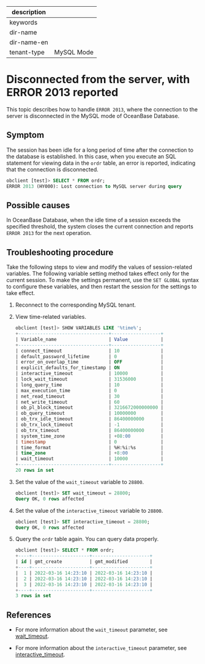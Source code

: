 |description||
|---|---|
|keywords||
|dir-name||
|dir-name-en||
|tenant-type|MySQL Mode|

# Disconnected from the server, with ERROR 2013 reported

This topic describes how to handle `ERROR 2013`, where the connection to the server is disconnected in the MySQL mode of OceanBase Database.

## Symptom

The session has been idle for a long period of time after the connection to the database is established. In this case, when you execute an SQL statement for viewing data in the `ordr` table, an error is reported, indicating that the connection is disconnected.

```sql
obclient [test]> SELECT * FROM ordr;
ERROR 2013 (HY000): Lost connection to MySQL server during query
```

## Possible causes

In OceanBase Database, when the idle time of a session exceeds the specified threshold, the system closes the current connection and reports `ERROR 2013` for the next operation.

## Troubleshooting procedure

Take the following steps to view and modify the values of session-related variables. The following variable setting method takes effect only for the current session. To make the settings permanent, use the `SET GLOBAL` syntax to configure these variables, and then restart the session for the settings to take effect.

1. Reconnect to the corresponding MySQL tenant.

2. View time-related variables.

   ```sql
   obclient [test]> SHOW VARIABLES LIKE '%time%';
   +---------------------------------+------------------+
   | Variable_name                   | Value            |
   +---------------------------------+------------------+
   | connect_timeout                 | 10               |
   | default_password_lifetime       | 0                |
   | error_on_overlap_time           | OFF              |
   | explicit_defaults_for_timestamp | ON               |
   | interactive_timeout             | 10000            |
   | lock_wait_timeout               | 31536000         |
   | long_query_time                 | 10               |
   | max_execution_time              | 0                |
   | net_read_timeout                | 30               |
   | net_write_timeout               | 60               |
   | ob_pl_block_timeout             | 3216672000000000 |
   | ob_query_timeout                | 10000000         |
   | ob_trx_idle_timeout             | 86400000000      |
   | ob_trx_lock_timeout             | -1               |
   | ob_trx_timeout                  | 86400000000      |
   | system_time_zone                | +08:00           |
   | timestamp                       | 0                |
   | time_format                     | %H:%i:%s         |
   | time_zone                       | +8:00            |
   | wait_timeout                    | 10000            |
   +---------------------------------+------------------+
   20 rows in set
   ```

3. Set the value of the `wait_timeout` variable to `28800`.

   ```sql
   obclient [test]> SET wait_timeout = 28800;
   Query OK, 0 rows affected
   ```

4. Set the value of the `interactive_timeout` variable to `28800`.


   ```sql
   obclient [test]> SET interactive_timeout = 28800;
   Query OK, 0 rows affected
   ```

5. Query the `ordr` table again. You can query data properly.

   ```sql
   obclient [test]> SELECT * FROM ordr;
   +----+---------------------+---------------------+
   | id | gmt_create          | gmt_modified        |
   +----+---------------------+---------------------+
   |  1 | 2022-03-16 14:23:10 | 2022-03-16 14:23:10 |
   |  2 | 2022-03-16 14:23:10 | 2022-03-16 14:23:10 |
   |  3 | 2022-03-16 14:23:10 | 2022-03-16 14:23:10 |
   +----+---------------------+---------------------+
   3 rows in set
   ```

## References

* For more information about the `wait_timeout` parameter, see [wait_timeout](../../../../700.reference/800.configuration-items-and-system-variables/200.system-variable/300.global-system-variable/14600.wait_timeout-global.md).

* For more information about the `interactive_timeout` parameter, see [interactive_timeout](../../../../700.reference/800.configuration-items-and-system-variables/200.system-variable/300.global-system-variable/3300.interactive_timeout-global.md).